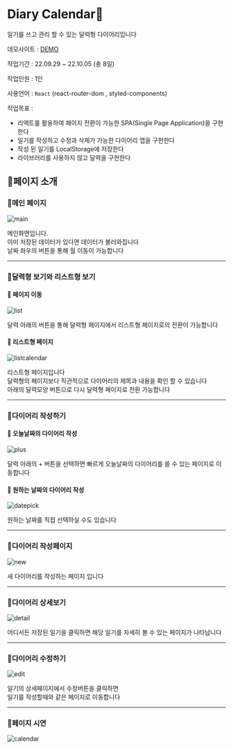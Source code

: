 # Diary Calendar📆

일기를 쓰고 관리 할 수 있는 달력형 다이어리입니다

데모사이트 : [DEMO](https://github.com/tmdgp0212/Diary_Calendar)

작업기간 : 22.09.29 ~ 22.10.05 (총 8일)

작업인원 : 1인

사용언어 : `React`
(react-router-dom , styled-components)

작업목표 : 
- 리액트를 활용하여 페이지 전환이 가능한 SPA(Single Page Application)을 구현한다
- 일기를 작성하고 수정과 삭제가 가능한 다이어리 앱을 구현한다
- 작성 된 일기를 LocalStorage에 저장한다
- 라이브러리를 사용하지 않고 달력을 구현한다

## 🧡페이지 소개

### 💛메인 페이지

![main](https://user-images.githubusercontent.com/112364408/213084460-497bb7c4-c638-4f42-88da-96c4ebbfb69b.png)

메인화면입니다.  
이미 저장된 데이터가 있다면 데이터가 불러와집니다  
날짜 좌우의 버튼을 통해 월 이동이 가능합니다 

---

### 💛달력형 보기와 리스트형 보기

#### 🌟 페이지 이동

![list](https://user-images.githubusercontent.com/112364408/213084986-9a91de56-414e-4739-9605-3e5e850b1b34.png)

달력 아래의 버튼을 통해 달력형 페이지에서 리스트형 페이지로의 전환이 가능합니다

#### 🌟 리스트형 페이지

![listcalendar](https://user-images.githubusercontent.com/112364408/213085133-3f2242f0-7590-421f-aadb-ec7228ed13fa.png)

리스트형 페이지입니다  
달력형의 페이지보다 직관적으로 다이어리의 제목과 내용을 확인 할 수 있습니다  
아래의 달력모양 버튼으로 다시 달력형 페이지로 전환 가능합니다

---

### 💛다이어리 작성하기

#### 🌟 오늘날짜의 다이어리 작성

![plus](https://user-images.githubusercontent.com/112364408/213085501-1cd4dd97-e041-4b0e-92e1-1a605d18c551.png)

달력 아래의 + 버튼을 선택하면 빠르게 오늘날짜의 다이어리를 쓸 수 있는 페이지로 이동합니다

#### 🌟 원하는 날짜의 다이어리 작성

![datepick](https://user-images.githubusercontent.com/112364408/213085502-f00a6bec-84fc-4f92-bdaf-edfc236257b4.png)

원하는 날짜를 직접 선택하실 수도 있습니다

---

### 💛다이어리 작성페이지

![new](https://user-images.githubusercontent.com/112364408/213085989-eeabffeb-6f81-4269-abcc-de73698303e1.png)

새 다이어리를 작성하는 페이지 입니다

---

### 💛다이어리 상세보기

![detail](https://user-images.githubusercontent.com/112364408/213086075-625d67e0-8e4f-471c-9ec9-8c64ebab31fd.png)

어디서든 저장된 일기을 클릭하면 해당 일기를 자세히 볼 수 있는 페이지가 나타납니다

---

### 💛다이어리 수정하기

![edit](https://user-images.githubusercontent.com/112364408/213086650-8c56f245-1475-4a11-b9ef-4c74d88f68f4.png)

일기의 상세페이지에서 수정버튼을 클릭하면  
일기를 작성할때와 같은 페이지로 이동합니다

---

### 💛페이지 시연

![calendar](https://user-images.githubusercontent.com/112364408/213086823-0b13698e-1064-4bcb-80cc-13ff6413f126.gif)

